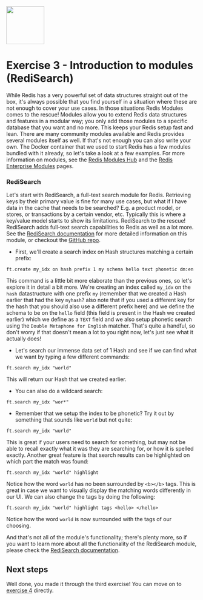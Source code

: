 <img src="../img/redis-logo-full-color-rgb.png" height=100/>

# Exercise 3 - Introduction to modules (RediSearch)

While Redis has a very powerful set of data structures straight out of the box, it's always possible that you find yourself in a situation where these are not enough to cover your use cases. In those situations Redis Modules comes to the rescue! Modules allow you to extend Redis data structures and features in a modular way; you only add those modules to a specific database that you want and no more. This keeps your Redis setup fast and lean. There are many community modules available and Redis provides several modules itself as well. If that's not enough you can also write your own. The Docker container that we used to start Redis has a few modules bundled with it already, so let's take a look at a few examples. For more information on modules, see the [Redis Modules Hub](https://redis.com/community/redis-modules-hub/) and the [Redis Enterprise Modules](https://redis.com/redis-enterprise/modules/) pages.

### RediSearch
Let's start with RediSearch, a full-text search module for Redis. Retrieving keys by their primary value is fine for many use cases, but what if I have data in the cache that needs to be searched? E.g. a product model, or stores, or transactions by a certain vendor, etc. Typically this is where a key/value model starts to show its limitations. RediSearch to the rescue! RediSearch adds full-text search capabilities to Redis as well as a lot more. See the [RediSearch documentation](https://docs.redis.com/latest/modules/redisearch/) for more detailed information on this module, or checkout the [GitHub repo](https://github.com/RediSearch/RediSearch).

* First, we'll create a search index on Hash structures matching a certain prefix:
```
ft.create my_idx on hash prefix 1 my schema hello text phonetic dm:en
```
This command is a little bit more elaborate than the previous ones, so let's explore it in detail a bit more. We're creating an index called `my_idx` on the `hash` datastructure with one prefix `my` (remember that we created a Hash earlier that had the key `myhash`? also note that if you used a different key for the hash that you should also use a different prefix here) and we define the schema to be on the `hello` field (this field is present in the Hash we created earlier) which we define as a `TEXT` field and we also setup phonetic search using the `Double Metaphone for English` matcher. That's quite a handful, so don't worry if that doesn't mean a lot to you right now, let's just see what it actually does!
* Let's search our immense data set of 1 Hash and see if we can find what we want by typing a few different commands:
```
ft.search my_idx "world"
```

This will return our Hash that we created earlier.

* You can also do a wildcard search:
```
ft.search my_idx "wor*"
```
* Remember that we setup the index to be phonetic? Try it out by something that sounds like `world` but not quite:
```
ft.search my_idx "wurld"
```
This is great if your users need to search for something, but may not be able to recall exactly what it was they are searching for, or how it is spelled exactly. Another great feature is that search results can be highlighted on which part the match was found:
```
ft.search my_idx "world" highlight
```
Notice how the word `world` has no been surrounded by ```<b></b>``` tags. This is great in case we want to visually display the matching words differently in our UI. We can also change the tags by doing the following:
```
ft.search my_idx "world" highlight tags <hello> </hello>
```
Notice how the word `world` is now surrounded with the tags of our choosing.

And that's not all of the module's functionality; there's plenty more, so if you want to learn more about all the functionality of the RediSearch module, please check the [RediSearch documentation](https://oss.redis.com/redisearch/).

## Next steps

Well done, you made it through the third exercise! You can move on to [exercise 4](exercise-4-start.md) directly.
